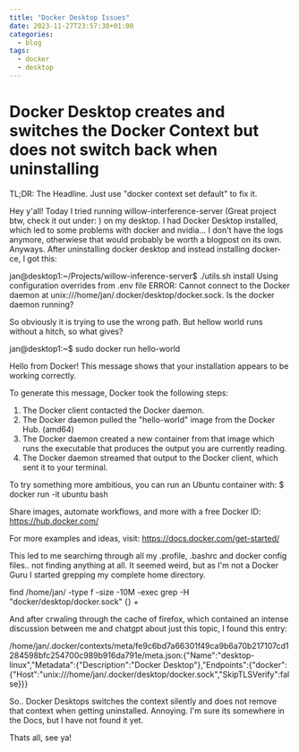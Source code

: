 ```yaml
---
title: "Docker Desktop Issues"
date: 2023-11-27T23:57:30+01:00
categories:
  - blog
tags:
  - docker
  - desktop
---
```


# Docker Desktop creates and switches the Docker Context but does not switch back when uninstalling

TL;DR: The Headline. Just use "docker context set default" to fix it.

Hey y'all! Today I tried running willow-interference-server (Great project btw, check it out under: ) on my desktop. I had Docker Desktop installed, which led to some problems with docker and nvidia... I don't have the logs anymore, otherwiese that would probably be worth a blogpost on its own.
Anyways. After uninstalling docker desktop and instead installing docker-ce, I got this:

jan@desktop1:~/Projects/willow-inference-server$ ./utils.sh install
Using configuration overrides from .env file
ERROR: Cannot connect to the Docker daemon at unix:///home/jan/.docker/desktop/docker.sock. Is the docker daemon running?

So obviously it is trying to use the wrong path. But hellow world runs without a hitch, so what gives?

jan@desktop1:~$ sudo docker run hello-world

Hello from Docker!
This message shows that your installation appears to be working correctly.

To generate this message, Docker took the following steps:
 1. The Docker client contacted the Docker daemon.
 2. The Docker daemon pulled the "hello-world" image from the Docker Hub.
    (amd64)
 3. The Docker daemon created a new container from that image which runs the
    executable that produces the output you are currently reading.
 4. The Docker daemon streamed that output to the Docker client, which sent it
    to your terminal.

To try something more ambitious, you can run an Ubuntu container with:
 $ docker run -it ubuntu bash

Share images, automate workflows, and more with a free Docker ID:
 https://hub.docker.com/

For more examples and ideas, visit:
 https://docs.docker.com/get-started/


This led to me searchimg through all my .profile, .bashrc and docker config files.. not finding anything at all. It seemed weird, but as I'm not a Docker Guru I started grepping my complete home directory.

find /home/jan/ -type f -size -10M -exec grep -H "docker/desktop/docker.sock" {} +

And after crwaling through the cache of firefox, which contained an intense discussion between me and chatgpt about just this topic, I found this entry:

/home/jan/.docker/contexts/meta/fe9c6bd7a66301f49ca9b6a70b217107cd1284598bfc254700c989b916da791e/meta.json:{"Name":"desktop-linux","Metadata":{"Description":"Docker Desktop"},"Endpoints":{"docker":{"Host":"unix:///home/jan/.docker/desktop/docker.sock","SkipTLSVerify":false}}}

So.. Docker Desktops switches the context silently and does not remove that context when getting uninstalled. Annoying. I'm sure its somewhere in the Docs, but I have not found it yet.

Thats all, see ya!
